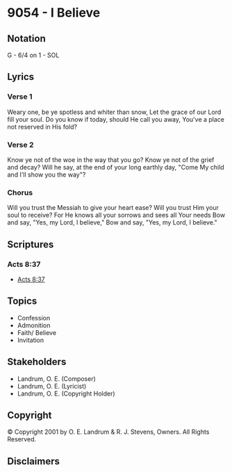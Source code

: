 # 9054 - I Believe

## Notation

G - 6/4 on 1 - SOL

## Lyrics

### Verse 1

Weary one, be ye spotless and whiter than snow, Let the grace of our Lord fill your soul. Do you know if today, should He call you away, You've a place not reserved in His fold?

### Verse 2

Know ye not of the woe in the way that you go? Know ye not of the grief and decay? Will he say, at the end of your long earthly day, "Come My child and I'll show you the way"?

### Chorus

Will you trust the Messiah to give your heart ease? Will you trust Him your soul to receive? For He knows all your sorrows and sees all Your needs Bow and say, "Yes, my Lord, I believe," Bow and say, "Yes, my Lord, I believe."


## Scriptures

### Acts 8:37

- [Acts 8:37](https://www.biblegateway.com/passage/?search=Acts%208%3A37)


## Topics

- Confession
- Admonition
- Faith/ Believe
- Invitation

## Stakeholders

- Landrum, O. E. (Composer)
- Landrum, O. E. (Lyricist)
- Landrum, O. E. (Copyright Holder)

## Copyright

© Copyright 2001 by O. E. Landrum & R. J. Stevens, Owners. All Rights Reserved.


## Disclaimers


